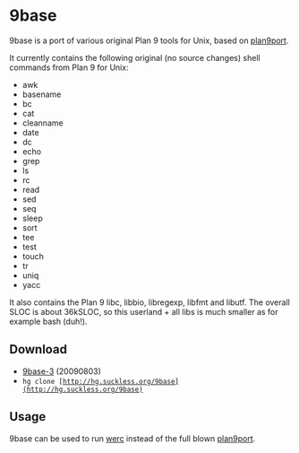 9base
=====
9base is a port of various original Plan 9 tools for Unix, based on
[plan9port](http://swtch.com/plan9port/).

It currently contains the following original (no source changes) shell commands from Plan 9 for Unix:

* awk
* basename
* bc
* cat
* cleanname
* date
* dc
* echo
* grep
* ls
* rc
* read
* sed
* seq
* sleep
* sort
* tee
* test
* touch
* tr
* uniq
* yacc

It also contains the Plan 9 libc, libbio, libregexp, libfmt and libutf.
The overall SLOC is about 36kSLOC, so this userland + all libs is much smaller as for example bash (duh!).


Download
--------
* [9base-3](http://dl.suckless.org/tools/9base-3.tar.gz) (20090803)
* <code>hg clone [http://hg.suckless.org/9base](http://hg.suckless.org/9base)</code>

Usage
-----
9base can be used to run [werc](http://werc.cat-v.org) instead of the full blown [plan9port](http://swtch.com/plan9port).

